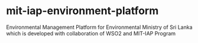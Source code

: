 # mit-iap-environment-platform
Environmental Management Platform for Environmental Ministry of Sri Lanka which is developed with collaboration of WSO2 and MIT-IAP Program
